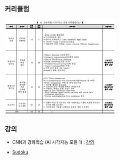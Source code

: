 ## 커리큘럼
<img src="https://github.com/dmlim-cb/industrial-AI-master/blob/master/Education/AI%EA%B3%A0%EA%B8%89%EA%B3%BC%EC%A0%95/%EC%BB%A4%EB%A6%AC%ED%81%98%EB%9F%BC.JPG" width="70%"></img>

## 강의
- CNN과 강화학습 (AI 시각지능 모듈 1) : [강의](https://github.com/dmlim-cb/industrial-AI-master/blob/master/Education/AI%EA%B3%A0%EA%B8%89%EA%B3%BC%EC%A0%95/AI%EA%B3%A0%EA%B8%89%EA%B3%BC%EC%A0%95_%EC%BB%A4%EB%A6%AC%ED%81%98%EB%9F%BC(%EC%8B%9C%EA%B0%81%EC%A7%80%EB%8A%A5)%20(1).pdf.pdf)

* [Sudoku](https://github.com/dmlim-cb/industrial-AI-master/blob/master/Education/AI%EA%B3%A0%EA%B8%89%EA%B3%BC%EC%A0%95/AI%EA%B3%A0%EA%B8%89%EA%B3%BC%EC%A0%95_%EC%BB%A4%EB%A6%AC%ED%81%98%EB%9F%BC(%EC%8B%9C%EA%B0%81%EC%A7%80%EB%8A%A5)%20(1).pdf.pdf)
